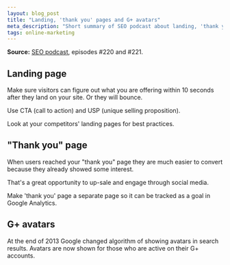 ```yaml
---
layout: blog_post
title: "Landing, 'thank you' pages and G+ avatars"
meta_description: "Short summary of SEO podcast about landing, 'thank you' pages and Google plus avatars in search results."
tags: online-marketing
---
```


**Source:** [SEO podcast](http://www.e-webstyle.com/category/seo-podcast/), episodes #220 and #221.

## Landing page

Make sure visitors can figure out what you are offering within 10 seconds after they land on your site. Or they will bounce.

Use CTA (call to action) and USP (unique selling proposition).

Look at your competitors' landing pages for best practices.

## "Thank you" page

When users reached your "thank you" page they are much easier to convert because they already showed some interest.

That's a great opportunity to up-sale and engage through social media.

Make 'thank you' page a separate page so it can be tracked as a goal in Google Analytics.

## G+ avatars

At the end of 2013 Google changed algorithm of showing avatars in search results. Avatars are now shown for those who are active on their G+ accounts.